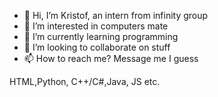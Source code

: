 - 👋 Hi, I’m Kristof, an intern from infinity group
- 👀 I’m interested in computers mate
- 🌱 I’m currently learning programming
- 💞️ I’m looking to collaborate on stuff
- 📫 How to reach me? Message me I guess

<!--- Nick: KristofInfinity --->

HTML,Python, C++/C#,Java, JS etc.
